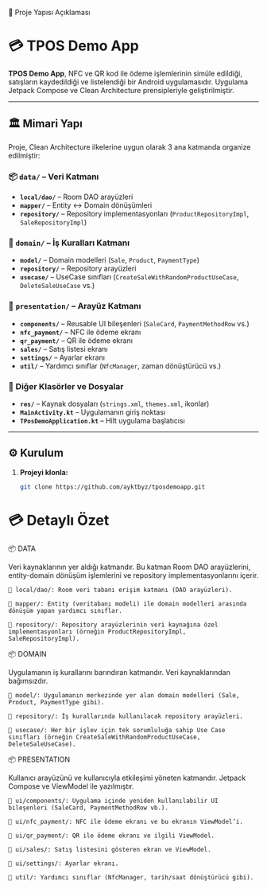 📁 Proje Yapısı Açıklaması

# 💳 TPOS Demo App

**TPOS Demo App**, NFC ve QR kod ile ödeme işlemlerinin simüle edildiği, satışların kaydedildiği ve listelendiği bir Android uygulamasıdır. Uygulama Jetpack Compose ve Clean Architecture prensipleriyle geliştirilmiştir.

---

## 🏛 Mimari Yapı

Proje, Clean Architecture ilkelerine uygun olarak 3 ana katmanda organize edilmiştir:

### 📦 `data/` – Veri Katmanı
- **`local/dao/`** – Room DAO arayüzleri
- **`mapper/`** – Entity <-> Domain dönüşümleri
- **`repository/`** – Repository implementasyonları (`ProductRepositoryImpl`, `SaleRepositoryImpl`)

### 💼 `domain/` – İş Kuralları Katmanı
- **`model/`** – Domain modelleri (`Sale`, `Product`, `PaymentType`)
- **`repository/`** – Repository arayüzleri
- **`usecase/`** – UseCase sınıfları (`CreateSaleWithRandomProductUseCase`, `DeleteSaleUseCase` vs.)

### 🎨 `presentation/` – Arayüz Katmanı
- **`components/`** – Reusable UI bileşenleri (`SaleCard`, `PaymentMethodRow` vs.)
- **`nfc_payment/`** – NFC ile ödeme ekranı
- **`qr_payment/`** – QR ile ödeme ekranı
- **`sales/`** – Satış listesi ekranı
- **`settings/`** – Ayarlar ekranı
- **`util/`** – Yardımcı sınıflar (`NfcManager`, zaman dönüştürücü vs.)

### 📁 Diğer Klasörler ve Dosyalar
- **`res/`** – Kaynak dosyaları (`strings.xml`, `themes.xml`, ikonlar)
- **`MainActivity.kt`** – Uygulamanın giriş noktası
- **`TPosDemoApplication.kt`** – Hilt uygulama başlatıcısı

---

## ⚙️ Kurulum

1. **Projeyi klonla:**
   ```bash
   git clone https://github.com/ayktbyz/tposdemoapp.git


# 💳 Detaylı Özet

📦 DATA

Veri kaynaklarının yer aldığı katmandır. Bu katman Room DAO arayüzlerini, entity-domain dönüşüm işlemlerini ve repository implementasyonlarını içerir.

	🧩 local/dao/: Room veri tabanı erişim katmanı (DAO arayüzleri).
 
	🧩 mapper/: Entity (veritabanı modeli) ile domain modelleri arasında dönüşüm yapan yardımcı sınıflar.
 
	🧩 repository/: Repository arayüzlerinin veri kaynağına özel implementasyonları (örneğin ProductRepositoryImpl, SaleRepositoryImpl).

📦 DOMAIN

Uygulamanın iş kurallarını barındıran katmandır. Veri kaynaklarından bağımsızdır.

	🧩 model/: Uygulamanın merkezinde yer alan domain modelleri (Sale, Product, PaymentType gibi).
 
	🧩 repository/: İş kurallarında kullanılacak repository arayüzleri.
 
	🧩 usecase/: Her bir işlev için tek sorumluluğa sahip Use Case sınıfları (örneğin CreateSaleWithRandomProductUseCase, DeleteSaleUseCase).

📦 PRESENTATION

Kullanıcı arayüzünü ve kullanıcıyla etkileşimi yöneten katmandır. Jetpack Compose ve ViewModel ile yazılmıştır.

	🧩 ui/components/: Uygulama içinde yeniden kullanılabilir UI bileşenleri (SaleCard, PaymentMethodRow vb.).
 
	🧩 ui/nfc_payment/: NFC ile ödeme ekranı ve bu ekranın ViewModel’i.
 
	🧩 ui/qr_payment/: QR ile ödeme ekranı ve ilgili ViewModel.
 
	🧩 ui/sales/: Satış listesini gösteren ekran ve ViewModel.
 
	🧩 ui/settings/: Ayarlar ekranı.
 
	🧩 util/: Yardımcı sınıflar (NfcManager, tarih/saat dönüştürücü gibi).
